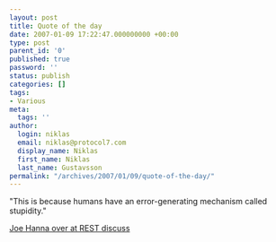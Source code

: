 ```yaml
---
layout: post
title: Quote of the day
date: 2007-01-09 17:22:47.000000000 +00:00
type: post
parent_id: '0'
published: true
password: ''
status: publish
categories: []
tags:
- Various
meta:
  tags: ''
author:
  login: niklas
  email: niklas@protocol7.com
  display_name: Niklas
  first_name: Niklas
  last_name: Gustavsson
permalink: "/archives/2007/01/09/quote-of-the-day/"
---
```

"This is because humans have an error-generating mechanism called stupidity."

[Joe Hanna over at REST discuss](http://permalink.gmane.org/gmane.comp.web.services.rest/4708)

